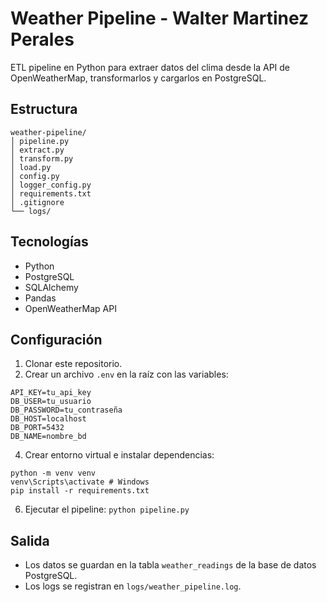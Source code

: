# Weather Pipeline - Walter Martinez Perales

ETL pipeline en Python para extraer datos del clima desde la API de OpenWeatherMap, transformarlos y cargarlos en PostgreSQL.

## Estructura
```
weather-pipeline/
│ pipeline.py
│ extract.py
│ transform.py
│ load.py
│ config.py
│ logger_config.py
│ requirements.txt
│ .gitignore
└── logs/
```

## Tecnologías
- Python
- PostgreSQL
- SQLAlchemy
- Pandas
- OpenWeatherMap API

## Configuración
1. Clonar este repositorio.
2. Crear un archivo `.env` en la raíz con las variables:
```
API_KEY=tu_api_key
DB_USER=tu_usuario
DB_PASSWORD=tu_contraseña
DB_HOST=localhost
DB_PORT=5432
DB_NAME=nombre_bd
```

4. Crear entorno virtual e instalar dependencias:
```
python -m venv venv
venv\Scripts\activate # Windows
pip install -r requirements.txt
```

6. Ejecutar el pipeline:
`python pipeline.py`

## Salida
- Los datos se guardan en la tabla `weather_readings` de la base de datos PostgreSQL.
- Los logs se registran en `logs/weather_pipeline.log`.
